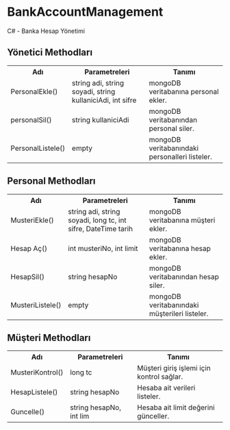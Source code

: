# BankAccountManagement

C# - Banka Hesap Yönetimi

<h2>Yönetici Methodları</h2>

<table>
  <tr>
    <th style="text-align:center">Adı</th>
    <th style="text-align:center">Parametreleri</th>
    <th style="text-align:center">Tanımı</th>
  </tr>
  <tr>
    <td>PersonalEkle()</td>
    <td>string adi, string soyadi, string kullaniciAdi, int sifre</td>
    <td>mongoDB veritabanına personal ekler.</td>
  </tr>
  <tr>
    <td>personalSil()</td>
    <td>string kullaniciAdi</td>
    <td>mongoDB veritabanından personal siler.</td>
  </tr>
  <tr>
    <td>PersonalListele()</td>
    <td>empty</td>
    <td>mongoDB veritabanındaki personalleri listeler.</td>
  </tr>
</table>

<h2>Personal Methodları</h2>

<table>
  <tr>
    <th style="text-align:center">Adı</th>
    <th style="text-align:center">Parametreleri</th>
    <th style="text-align:center">Tanımı</th>
  </tr>
  <tr>
    <td>MusteriEkle()</td>
    <td>string adi, string soyadi, long tc, int sifre, DateTime tarih</td>
    <td>mongoDB veritabanına müşteri ekler.</td>
  </tr>
  <tr>
    <td>Hesap Aç()</td>
    <td>int musteriNo, int limit</td>
    <td>mongoDB veritabanına hesap ekler.</td>
  </tr>
  <tr>
    <td>HesapSil()</td>
    <td>string hesapNo</td>
    <td>mongoDB veritabanından hesap siler.</td>
  </tr>
  <tr>
    <td>MusteriListele()</td>
    <td>empty</td>
    <td>mongoDB veritabanındaki müşterileri listeler.</td>
  </tr>
</table>

<h2>Müşteri Methodları</h2>

<table>
  <tr>
    <th style="text-align:center">Adı</th>
    <th style="text-align:center">Parametreleri</th>
    <th style="text-align:center">Tanımı</th>
  </tr>
  <tr>
    <td>MusteriKontrol()</td>
    <td>long tc</td>
    <td>Müşteri giriş işlemi için kontrol sağlar.</td>
  </tr>
  <tr>
    <td>HesapListele()</td>
    <td>string hesapNo</td>
    <td>Hesaba ait verileri listeler.</td>
  </tr>
  <tr>
    <td>Guncelle()</td>
    <td>string hesapNo, int lim</td>
    <td>Hesaba ait limit değerini günceller.</td>
  </tr>
</table>

